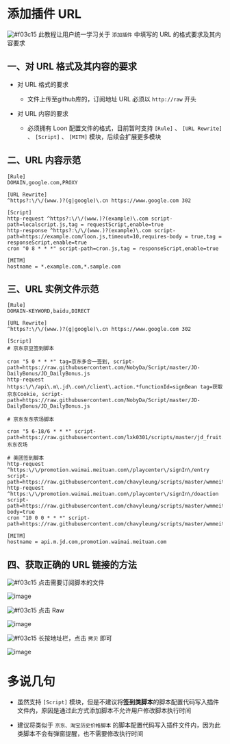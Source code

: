 # 添加插件 URL 

![#f03c15](https://placehold.it/15/f03c15/000000?text=+) 此教程让用户统一学习关于 `添加插件` 中填写的 URL 的格式要求及其内容要求

## 一、对 URL 格式及其内容的要求

- 对 URL 格式的要求

  - 文件上传至github库的，订阅地址 URL 必须以 `http://raw` 开头
  
- 对 URL 内容的要求

  - 必须拥有 Loon 配置文件的格式，目前暂时支持 `[Rule]` 、 `[URL Rewrite]` 、 `[Script]` 、 `[MITM]` 模块，后续会扩展更多模块
  
## 二、URL 内容示范

```
[Rule]
DOMAIN,google.com,PROXY

[URL Rewrite]
^https?:\/\/(www.)?(g|google)\.cn https://www.google.com 302

[Script]
http-request ^https?:\/\/(www.)?(example)\.com script-path=localscript.js,tag = requestScript,enable=true
http-response ^https?:\/\/(www.)?(example)\.com script-path=https://example.com/loon.js,timeout=10,requires-body = true,tag = responseScript,enable=true
cron "0 8 * * *" script-path=cron.js,tag = responseScript,enable=true

[MITM]
hostname = *.example.com,*.sample.com
```

## 三、URL 实例文件示范

```
[Rule]
DOMAIN-KEYWORD,baidu,DIRECT

[URL Rewrite]
^https?:\/\/(www.)?(g|google)\.cn https://www.google.com 302

[Script]
# 京东京豆签到脚本

cron "5 0 * * *" tag=京东多合一签到, script-path=https://raw.githubusercontent.com/NobyDa/Script/master/JD-DailyBonus/JD_DailyBonus.js
http-request https:\/\/api\.m\.jd\.com\/client\.action.*functionId=signBean tag=获取京东Cookie, script-path=https://raw.githubusercontent.com/NobyDa/Script/master/JD-DailyBonus/JD_DailyBonus.js

# 京东东东农场脚本

cron "5 6-18/6 * * *" script-path=https://raw.githubusercontent.com/lxk0301/scripts/master/jd_fruit.js,tag=东东农场

# 美团签到脚本
http-request ^https:\/\/promotion.waimai.meituan.com\/playcenter\/signIn\/entry script-path=https://raw.githubusercontent.com/chavyleung/scripts/master/wmmeituan/wmmeituan.cookie.js
http-request ^https:\/\/promotion.waimai.meituan.com\/playcenter\/signIn\/doaction script-path=https://raw.githubusercontent.com/chavyleung/scripts/master/wmmeituan/wmmeituan.cookie.js,requires-body=true
cron "10 0 0 * * *" script-path=https://raw.githubusercontent.com/chavyleung/scripts/master/wmmeituan/wmmeituan.js

[MITM]
hostname = api.m.jd.com,promotion.waimai.meituan.com
```

## 四、获取正确的 URL 链接的方法

![#f03c15](https://placehold.it/15/f03c15/000000?text=+) 点击需要订阅脚本的文件

![image](https://raw.githubusercontent.com/TiyNa/LoonManualimg/main/Plus/Plugin_Raw_1.jpg)

![#f03c15](https://placehold.it/15/f03c15/000000?text=+) 点击 Raw

![image](https://raw.githubusercontent.com/TiyNa/LoonManualimg/main/Plus/Plugin_Raw_2.jpg)

![#f03c15](https://placehold.it/15/f03c15/000000?text=+) 长按地址栏，点击 `拷贝` 即可

![image](https://raw.githubusercontent.com/TiyNa/LoonManualimg/main/Plus/Plugin_Raw_3.jpg)

# 多说几句

- 虽然支持 `[Script]` 模块，但是不建议将**签到类脚本**的脚本配置代码写入插件文件内，原因是通过此方式添加脚本不允许用户修改脚本执行时间

- 建议将类似于 `京东、淘宝历史价格脚本` 的脚本配置代码写入插件文件内，因为此类脚本不会有弹窗提醒，也不需要修改执行时间
